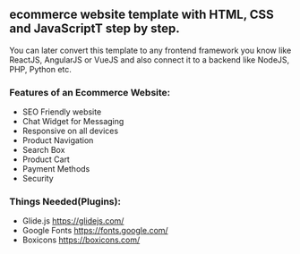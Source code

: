 ## ecommerce website template with HTML, CSS and JavaScriptT step by step.

You can later convert this template to any frontend framework you know like ReactJS, AngularJS or VueJS and also connect it to a backend like NodeJS, PHP, Python etc.

### Features of an Ecommerce Website:

* SEO Friendly website
* Chat Widget for Messaging
* Responsive on all devices
* Product Navigation
* Search Box
* Product Cart
* Payment Methods
* Security

### Things Needed(Plugins):

* Glide.js https://glidejs.com/
* Google Fonts https://fonts.google.com/
* Boxicons https://boxicons.com/